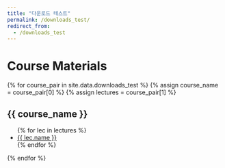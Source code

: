 ```yaml
---
title: "다운로드 테스트"
permalink: /downloads_test/
redirect_from:
  - /downloads_test
---
```


# Course Materials


{% for course_pair in site.data.downloads_test %}
  {% assign course_name = course_pair[0] %}
  {% assign lectures      = course_pair[1] %}
  <h2>{{ course_name }}</h2>
  <ul>
    {% for lec in lectures %}
      <li>
        <a href="{{ lec.url }}">{{ lec.name }}</a>
      </li>
    {% endfor %}
  </ul>
{% endfor %}